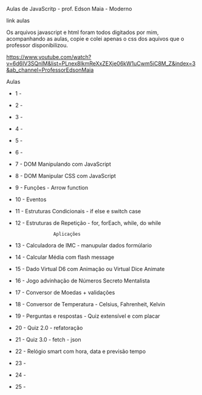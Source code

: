 Aulas de JavaScritp - prof. Edson Maia - Moderno

 link aulas


Os arquivos javascript e html foram todos digitados por mim, acompanhando as aulas, copie e colei apenas o css dos aquivos que o professor disponibilizou.


 https://www.youtube.com/watch?v=6d6IV3SQnIM&list=PLnex8IkmReXxZEXje06kW1uCwm5iC8M_Z&index=3&ab_channel=ProfessorEdsonMaia 


Aulas
- 1 -
- 2 -
- 3 -
- 4 -
- 5 -
- 6 -
- 7 - DOM Manipulando com JavaScript
- 8 - DOM Manipular CSS com JavaScript
- 9 - Funções - Arrow function
- 10 - Eventos
- 11 - Estruturas Condicionais - if else e switch case
- 12 - Estruturas de Repetição - for, forEach, while, do while
                    
                    Aplicações
- 13 - Calculadora de IMC - manupular dados formúlario
- 14 - Calcular Média com flash message
- 15 - Dado Virtual D6 com Animação ou Virtual Dice Animate
- 16 - Jogo advinhação de Números Secreto Mentalista
- 17 - Conversor de Moedas + validações
- 18 - Conversor de Temperatura - Celsius, Fahrenheit, Kelvin
- 19 - Perguntas e respostas - Quiz extensível e com placar
- 20 - Quiz 2.0 - refatoração
- 21 - Quiz 3.0 - fetch - json
- 22 - Relógio smart com hora, data e previsão tempo
- 23 -
- 24 -
- 25 -
